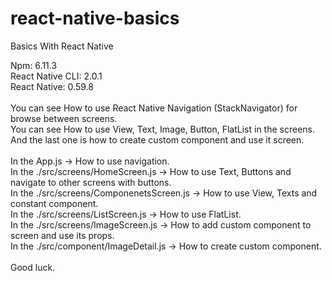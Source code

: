 # react-native-basics
Basics With React Native

Npm: 6.11.3<br>
React Native CLI: 2.0.1<br>
React Native: 0.59.8<br>
<br>
You can see How to use React Native Navigation (StackNavigator) for browse between screens. <br>
You can see How to use View, Text, Image, Button, FlatList in the screens.<br>
And the last one is how to create custom component and use it screen. <br>
<br>
In the App.js -> How to use navigation. <br>
In the ./src/screens/HomeScreen.js -> How to use Text, Buttons and navigate to other screens with buttons.<br>
In the ./src/screens/ComponenetsScreen.js -> How to use View, Texts and constant component.<br>
In the ./src/screens/ListScreen.js -> How to use FlatList.<br>
In the ./src/screens/ImageScreen.js -> How to add custom component to screen and use its props.<br>
In the ./src/component/ImageDetail.js -> How to create custom component. <br>
<br>
Good luck.<br>
